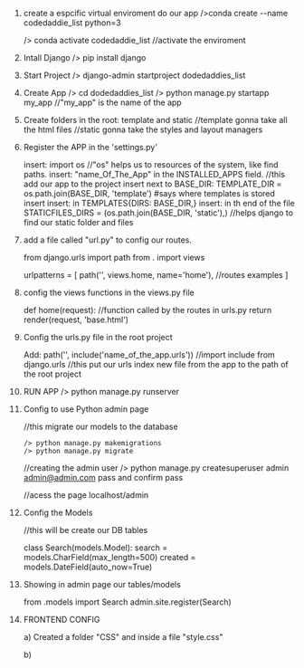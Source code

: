 1. create a espcific virtual enviroment do our app
    />conda create --name codedaddie_list python=3

    /> conda activate codedaddie_list  //activate the enviroment

2. Intall Django
    /> pip install django

3. Start Project
    /> django-admin startproject dodedaddies_list

4. Create App
    /> cd dodedaddies_list
    /> python manage.py startapp my_app   //"my_app" is the name of the app

5. Create folders in the root: template and static
    //template gonna take all the html files
    //static gonna take the styles and layout managers

6. Register the APP in the 'settings.py'

    insert: import os  //"os" helps us to resources of the system, like find paths.
    insert: "name_Of_The_App" in the INSTALLED_APPS field.  //this add our app to the project
    insert next to BASE_DIR: TEMPLATE_DIR = os.path.join(BASE_DIR, 'template')  #says where templates is stored
    insert insert: in TEMPLATES{DIRS: BASE_DIR,}
    insert: in th end of the file
            STATICFILES_DIRS = (os.path.join(BASE_DIR, 'static'),)
            //helps django to find our static folder and files

7. add a file called "url.py" to config our routes.

    from django.urls import path
    from . import views

    urlpatterns = [
        path('', views.home, name='home'),  //routes examples
    ]

8. config the views functions in the views.py file

    def home(request): //function called by the routes in urls.py
        return render(request, 'base.html')

9. Config the urls.py file in the root project

    Add: path('', include('name_of_the_app.urls'))  //import include from django.urls
        //this put our urls index new file from the app to the path of the root project

9. RUN APP
    /> python manage.py runserver

10. Config to use Python admin page

    //this migrate our models to the database

        /> python manage.py makemigrations
        /> python manage.py migrate

    //creating the admin user
        /> python manage.py createsuperuser
        admin
        admin@admin.com
        pass and confirm pass

    //acess the page localhost/admin

11. Config the Models

    //this will be create our DB tables

    class Search(models.Model):
        search = models.CharField(max_length=500)
        created = models.DateField(auto_now=True)

12. Showing in admin page our tables/models

    from .models import Search
    admin.site.register(Search)

13. FRONTEND CONFIG

    a) Created a folder "CSS" and inside a file "style.css"

    b) 
